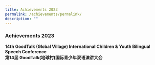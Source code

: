 ```yaml
---
title: Achievements 2023
permalink: /achievements/permalink/
description: ""
---
```

### **Achievements 2023**

**14th GoodTalk (Global Village) International Children & Youth Bilingual Speech Conference<br>第14届 GoodTalk(地球村)国际青少年双语演讲大会**

